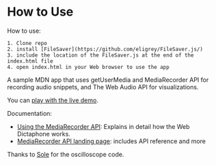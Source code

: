 # How to Use
How to use:
```
1. Clone repo
2. install [FileSaver](https://github.com/eligrey/FileSaver.js/)
3. include the location of the FileSaver.js at the end of the index.html file
4. open index.html in your Web browser to use the app
```




A sample MDN app that uses getUserMedia and MediaRecorder API for recording audio snippets, and The Web Audio API for visualizations.

You can [play with the live demo](https://mdn.github.io/web-dictaphone/).

Documentation:

* [Using the MediaRecorder API](https://developer.mozilla.org/en-US/docs/Web/API/MediaRecorder_API/Using_the_MediaRecorder_API): Explains in detail how the Web Dictaphone works.
* [MediaRecorder API landing page](https://developer.mozilla.org/en-US/docs/Web/API/MediaRecorder_API): includes API reference and more

Thanks to [Sole](http://soledadpenades.com/) for the oscilloscope code.


